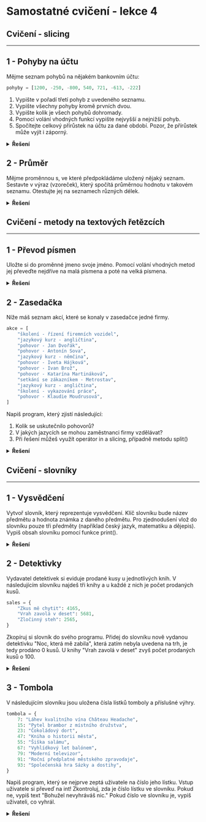 # Samostatné cvičení - lekce 4
## Cvičení - slicing 
---

## 1 - Pohyby na účtu

Mějme seznam pohybů na nějakém bankovním účtu:

```python
pohyby = [1200, -250, -800, 540, 721, -613, -222]
```

1. Vypište v pořadí třetí pohyb z uvedeného seznamu.
2. Vypište všechny pohyby kromě prvních dvou.
3. Vypište kolik je všech pohybů dohromady.
4. Pomocí volání vhodných funkcí vypište nejvyšší a nejnižší pohyb.
5. Spočítejte celkový přírůstek na účtu za dané období. Pozor, že přírůstek může vyjít i záporný.


<details>
<summary><b>Řešení</b></summary>

```python
# Třetí pohyb
print(pohyby[2])

# Všechny pohyby kromě prvních dvou
print(pohyby[2:])

# Celkový počet pohybů
print(len(pohyby))

# Nejvyšší a nejnižší pohyb
print(max(pohyby))
print(min(pohyby))

# Celkový přírůstek
print(sum(pohyby))
```

</details>


## 2 - Průměr

Mějme proměnnou s, ve které předpokládáme uložený nějaký seznam. Sestavte v výraz (vzoreček), který spočítá průměrnou hodnotu v takovém seznamu. Otestujte jej na seznamech různých délek.


<details>
<summary><b>Řešení</b></summary>

```python
# Výpočet průměru
s = [4, 7, 9, 10, 5]
prumer = sum(s) / len(s)
print(prumer)
```

</details>

## Cvičení - metody na textových řetězcích 
---

## 1 - Převod písmen

Uložte si do proměnné jmeno svoje jméno. Pomocí volání vhodných metod jej převeďte nejdříve na malá písmena a poté na velká písmena.

<details>
<summary><b>Řešení</b></summary>

```python
jmeno = "Jan Novák"
print(jmeno.lower())
print(jmeno.upper())
```

</details>

## 2 - Zasedačka

Níže máš seznam akcí, které se konaly v zasedačce jedné firmy.

```python
akce = [
    "školení - řízení firemních vozidel",
    "jazykový kurz - angličtina",
    "pohovor - Jan Dvořák",
    "pohovor - Antonín Sova",
    "jazykový kurz - němčina",
    "pohovor - Iveta Hájková",
    "pohovor - Ivan Brož",
    "pohovor - Katarína Martináková",
    "setkání se zákazníkem - Metrostav",
    "jazykový kurz - angličtina",
    "školení - vykazování práce",
    "pohovor - Klaudie Moudrusová",
]
```

Napiš program, který zjistí následující:

1. Kolik se uskutečnilo pohovorů?
2. V jakých jazycích se mohou zaměstnanci firmy vzdělávat?
3. Při řešení můžeš využít operátor in a slicing, případně metodu split()


<details>
<summary><b>Řešení</b></summary>

```python

```

</details>

## Cvičení - slovníky
---

## 1 - Vysvědčení

Vytvoř slovník, který reprezentuje vysvědčení. Klíč slovníku bude název předmětu a hodnota známka z daného předmětu. Pro zjednodušení vlož do slovníku pouze tři předměty (například český jazyk, matematiku a dějepis). Vypiš obsah slovníku pomocí funkce print().

<details>
<summary><b>Řešení</b></summary>

```python
vysvedceni = {
    "český jazyk": 1,
    "matematika": 2,
    "dějepis": 1
}
print(vysvedceni)
```

</details>

## 2 - Detektivky

Vydavatel detektivek si eviduje prodané kusy u jednotlivých knih. V následujícím slovníku najdeš tři knihy a u každé z nich je počet prodaných kusů.

```python
sales = {
    "Zkus mě chytit": 4165,
    "Vrah zavolá v deset": 5681,
    "Zločinný steh": 2565,
}
```

Zkopíruj si slovník do svého programu.
Přidej do slovníku nově vydanou detektivku "Noc, která mě zabila", která zatím nebyla uvedena na trh, je tedy prodáno 0 kusů.
U knihy "Vrah zavolá v deset" zvyš počet prodaných kusů o 100.

<details>
<summary><b>Řešení</b></summary>

```python
# Přidání nové knihy
sales["Noc, která mě zabila"] = 0

# Zvýšení prodeje
sales["Vrah zavolá v deset"] += 100

print(sales)
```

</details>

## 3 - Tombola

V následujícím slovníku jsou uložena čísla lístků tomboly a příslušné výhry.

```python
tombola = {
    7: "Láhev kvalitního vína Château Headache",
    15: "Pytel brambor z místního družstva",
    23: "Čokoládový dort",
    47: "Kniha o historii města",
    55: "Šiška salámu",
    67: "Vyhlídkový let balónem",
    79: "Moderní televizor",
    91: "Roční předplatné městského zpravodaje",
    93: "Společenská hra Sázky a dostihy",
}
```

Napiš program, který se nejprve zeptá uživatele na číslo jeho lístku. Vstup uživatele si převeď na int!
Zkontroluj, zda je číslo lístku ve slovníku. Pokud ne, vypiš text "Bohužel nevyhráváš nic." Pokud číslo ve slovníku je, vypiš uživateli, co vyhrál.

<details>
<summary><b>Řešení</b></summary>

```python
cislo = int(input("Zadejte číslo vašeho lístku: "))

if cislo in tombola:
    print(f"Vyhrál jsi: {tombola[cislo]}")
else:
    print("Bohužel nevyhráváš nic.")
```

</details>